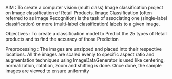 AIM : To create a computer vision (multi class) Image classification project on Image classification of Retail Products. 
Image Classification (often referred to as Image Recognition) is the task of associating one (single-label classification) or more (multi-label classification) labels to a given image.	

Objectives : To create a classification model to Predict the 25 types of Retail products and to find the accuracy of those Prediction


Preprocessing : The images are unzipped and  placed into their respective locations. All the images are scaled evenly to specific aspect ratio and augmentation techniques using 
ImageDataGenerator is used like centering, normalization, rotation, zoom and shifting is done. Once done, the sample images are viewed to ensure uniformity

